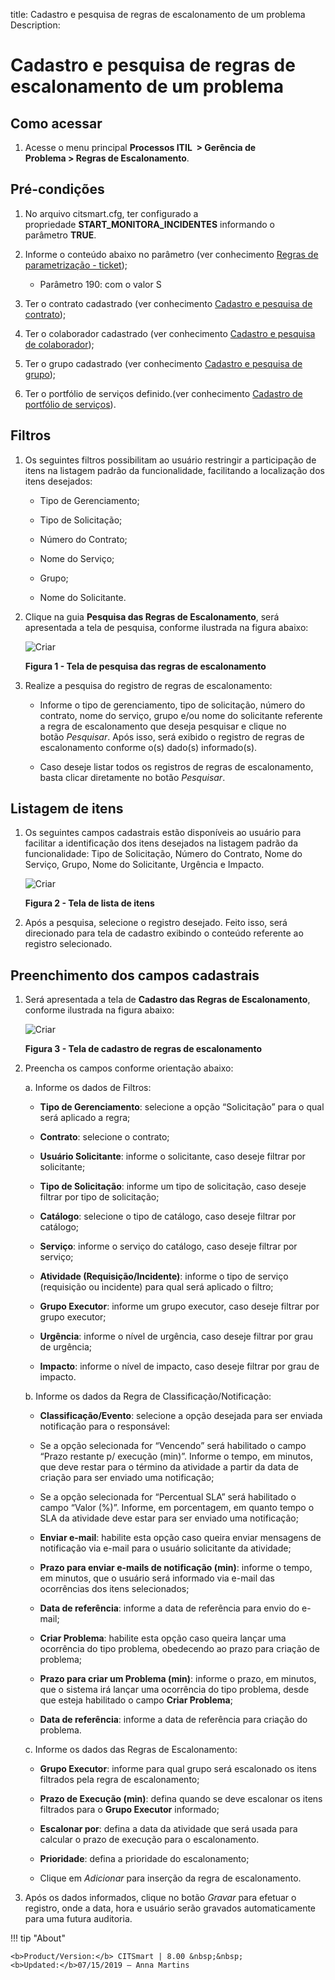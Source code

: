 title: Cadastro e pesquisa de regras de escalonamento de um problema
Description:

# Cadastro e pesquisa de regras de escalonamento de um problema

Como acessar
------------

1.  Acesse o menu principal **Processos ITIL  > Gerência de
    Problema > Regras de Escalonamento**.

Pré-condições
-------------

1.  No arquivo citsmart.cfg, ter configurado a
    propriedade **START_MONITORA_INCIDENTES** informando o parâmetro **TRUE**.

2.  Informe o conteúdo abaixo no parâmetro (ver conhecimento [Regras de
    parametrização - ticket][1]);

    -   Parâmetro 190: com o valor S

1.  Ter o contrato cadastrado (ver conhecimento [Cadastro e pesquisa de
    contrato][2]);

2.  Ter o colaborador cadastrado (ver conhecimento [Cadastro e pesquisa de
    colaborador][3]);

3.  Ter o grupo cadastrado (ver conhecimento [Cadastro e pesquisa de
    grupo][4]);

4.  Ter o portfólio de serviços definido.(ver conhecimento [Cadastro de
    portfólio de serviços][5]).

Filtros
-------

1.  Os seguintes filtros possibilitam ao usuário restringir a participação de
    itens na listagem padrão da funcionalidade, facilitando a localização dos
    itens desejados:

    -  Tipo de Gerenciamento;

    -  Tipo de Solicitação;

    -  Número do Contrato;

    -  Nome do Serviço;

    -  Grupo;

    -  Nome do Solicitante.

2.  Clique na guia **Pesquisa das Regras de Escalonamento**, será apresentada a
    tela de pesquisa, conforme ilustrada na figura abaixo:

    ![Criar](images/escalation-1.png)

    **Figura 1 - Tela de pesquisa das regras de escalonamento**

3.  Realize a pesquisa do registro de regras de escalonamento:

    -   Informe o tipo de gerenciamento, tipo de solicitação, número do
        contrato, nome do serviço, grupo e/ou nome do solicitante referente a
        regra de escalonamento que deseja pesquisar e clique no
        botão *Pesquisar*. Após isso, será exibido o registro de regras de
        escalonamento conforme o(s) dado(s) informado(s).

    -   Caso deseje listar todos os registros de regras de escalonamento, basta
        clicar diretamente no botão *Pesquisar*.

Listagem de itens
-----------------

1.  Os seguintes campos cadastrais estão disponíveis ao usuário para facilitar a
    identificação dos itens desejados na listagem padrão da
    funcionalidade: Tipo de Solicitação, Número do Contrato, Nome do Serviço,
    Grupo, Nome do Solicitante, Urgência e Impacto.

    ![Criar](images/escalation-2.png)

    **Figura 2 - Tela de lista de itens**

2.  Após a pesquisa, selecione o registro desejado. Feito isso, será direcionado
    para tela de cadastro exibindo o conteúdo referente ao registro selecionado.

Preenchimento dos campos cadastrais
-----------------------------------

1.  Será apresentada a tela de **Cadastro das Regras de Escalonamento**,
    conforme ilustrada na figura abaixo:

    ![Criar](images/escalation-3.png)

    **Figura 3 - Tela de cadastro de regras de escalonamento**

2.  Preencha os campos conforme orientação abaixo:

    a. Informe os dados de Filtros:

       -   **Tipo de Gerenciamento**: selecione a opção “Solicitação” para o qual será
    aplicado a regra;

       -   **Contrato**: selecione o contrato;

       -   **Usuário Solicitante**: informe o solicitante, caso deseje filtrar por
    solicitante;

       -  **Tipo de Solicitação**: informe um tipo de solicitação, caso deseje filtrar
    por tipo de solicitação;

       -   **Catálogo**: selecione o tipo de catálogo, caso deseje filtrar por
    catálogo;

       -   **Serviço**: informe o serviço do catálogo, caso deseje filtrar por serviço;

       -   **Atividade (Requisição/Incidente)**: informe o tipo de serviço (requisição
    ou incidente) para qual será aplicado o filtro;

       -   **Grupo Executor**: informe um grupo executor, caso deseje filtrar por grupo
    executor;

       -   **Urgência**: informe o nível de urgência, caso deseje filtrar por grau de
    urgência;

       -   **Impacto**: informe o nível de impacto, caso deseje filtrar por grau de
    impacto.

    b. Informe os dados da Regra de Classificação/Notificação:

      -  **Classificação/Evento**: selecione a opção desejada para ser enviada
    notificação para o responsável:

       * Se a opção selecionada for “Vencendo” será habilitado o campo “Prazo
         restante p/ execução (min)”. Informe o tempo, em minutos, que deve
         restar para o término da atividade a partir da data de criação para ser
         enviado uma notificação;

       * Se a opção selecionada for “Percentual SLA” será habilitado o campo
        “Valor (%)”. Informe, em porcentagem, em quanto tempo o SLA da atividade
        deve estar para ser enviado uma notificação;

       -  **Enviar e-mail**: habilite esta opção caso queira enviar mensagens de
    notificação via e-mail para o usuário solicitante da atividade;

       -  **Prazo para enviar e-mails de notificação (min)**: informe o tempo, em
    minutos, que o usuário será informado via e-mail das ocorrências dos itens
    selecionados;

       -  **Data de referência**: informe a data de referência para envio do e-mail;

       -  **Criar Problema**: habilite esta opção caso queira lançar uma ocorrência do
    tipo problema, obedecendo ao prazo para criação de problema;

       -  **Prazo para criar um Problema (min)**: informe o prazo, em minutos, que o
    sistema irá lançar uma ocorrência do tipo problema, desde que esteja
    habilitado o campo **Criar Problema**;

       -  **Data de referência**: informe a data de referência para criação do
    problema.

    c. Informe os dados das Regras de Escalonamento:

      -   **Grupo Executor**: informe para qual grupo será escalonado os itens
    filtrados pela regra de escalonamento;

      -   **Prazo de Execução (min)**: defina quando se deve escalonar os itens
    filtrados para o **Grupo Executor** informado;

      -   **Escalonar por**: defina a data da atividade que será usada para calcular o
    prazo de execução para o escalonamento.

      -   **Prioridade**: defina a prioridade do escalonamento;

      -   Clique em *Adicionar* para inserção da regra de escalonamento.

3.  Após os dados informados, clique no botão *Gravar* para efetuar o registro,
    onde a data, hora e usuário serão gravados automaticamente para uma futura
    auditoria.

[1]:/pt-br/citsmart-platform-7/plataform-administration/parameters-list/parametrizaion-ticket.html
[2]:/pt-br/citsmart-platform-7/additional-features/contract-management/use/register-contract.html
[3]:/pt-br/citsmart-platform-7/initial-settings/access-settings/user/employee.html
[4]:/pt-br/citsmart-platform-7/initial-settings/access-settings/user/group.html
[5]:/pt-br/citsmart-platform-7/processes/portfolio-and-catalog/register.html


!!! tip "About"

    <b>Product/Version:</b> CITSmart | 8.00 &nbsp;&nbsp;
    <b>Updated:</b>07/15/2019 – Anna Martins
